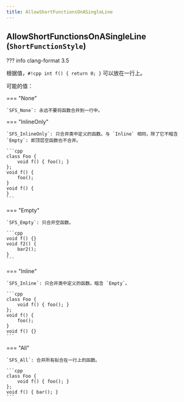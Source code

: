 ```yaml
---
title: AllowShortFunctionsOnASingleLine
---
```


## AllowShortFunctionsOnASingleLine (`ShortFunctionStyle`)

??? info
    clang-format 3.5

根据值，`#!cpp int f() { return 0; }` 可以放在一行上。

可能的值：

=== "None"

    `SFS_None`: 永远不要将函数合并到一行中。

=== "InlineOnly"

    `SFS_InlineOnly`: 只合并类中定义的函数。与 `Inline` 相同，除了它不暗含 `Empty`: 即顶层空函数也不合并。

    ```cpp
    class Foo {
        void f() { foo(); }
    };
    void f() {
        foo();
    }
    void f() {
    }
    ```

=== "Empty"

    `SFS_Empty`: 只合并空函数。

    ```cpp
    void f() {}
    void f2() {
        bar2();
    }
    ```

=== "Inline"

    `SFS_Inline`: 只合并类中定义的函数。暗含 `Empty`。

    ```cpp
    class Foo {
        void f() { foo(); }
    };
    void f() {
        foo();
    }
    void f() {}
    ```

=== "All"

    `SFS_All`: 合并所有拟合在一行上的函数。

    ```cpp
    class Foo {
        void f() { foo(); }
    };
    void f() { bar(); }
    ```
